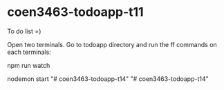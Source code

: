 # coen3463-todoapp-t11
To do list =)

Open two terminals. Go to todoapp directory and run the ff commands on each terminals:

npm run watch

nodemon start
"# coen3463-todoapp-t14" 
"# coen3463-todoapp-t14" 
